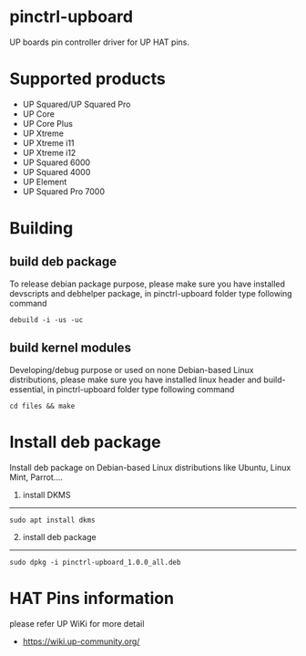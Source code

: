 # pinctrl-upboard
UP boards pin controller driver for UP HAT pins.

Supported products
=============================================
* UP Squared/UP Squared Pro
* UP Core
* UP Core Plus
* UP Xtreme
* UP Xtreme i11
* UP Xtreme i12
* UP Squared 6000
* UP Squared 4000
* UP Element
* UP Squared Pro 7000

Building
=============================================
build deb package
----------------------
To release debian package purpose, please make sure you have installed devscripts and debhelper package,
in pinctrl-upboard folder type following command
```
debuild -i -us -uc
```

build kernel modules
----------------------
Developing/debug purpose or used on none Debian-based Linux distributions, please make sure you have installed linux header and build-essential,
in pinctrl-upboard folder type following command
```
cd files && make
```

Install deb package
=============================================
Install deb package on Debian-based Linux distributions like Ubuntu, Linux Mint, Parrot....

1. install DKMS
---------------
```
sudo apt install dkms 
```
2. install deb package
------------------------
```
sudo dpkg -i pinctrl-upboard_1.0.0_all.deb
```


HAT Pins information
=============================================
please refer UP WiKi for more detail
* https://wiki.up-community.org/
